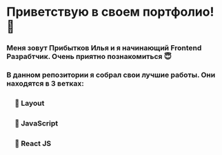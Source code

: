 # Приветствую в своем портфолио! 🤗
### Меня зовут Прибытков Илья и я начинающий Frontend Разрабтчик. Очень приятно познакомиться 😇
### В данном репозитории я собрал свои лучшие работы. Они  находятся в 3 ветках: 
### ㅤ __📄 Layout__
### ㅤ __📄 JavaScript__
### ㅤ __📄 React JS__







